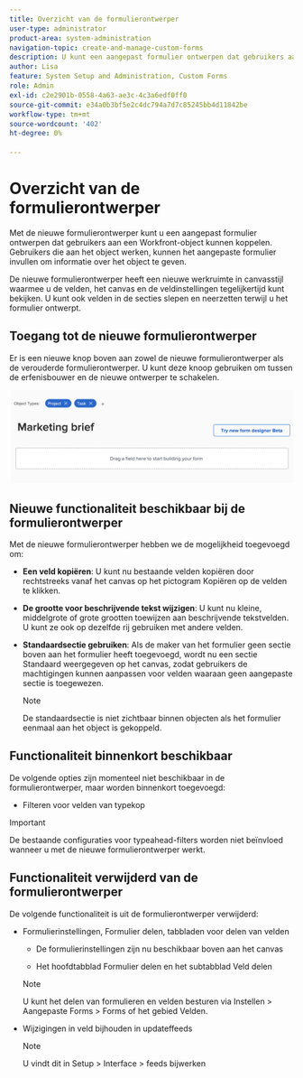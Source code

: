 ```yaml
---
title: Overzicht van de formulierontwerper
user-type: administrator
product-area: system-administration
navigation-topic: create-and-manage-custom-forms
description: U kunt een aangepast formulier ontwerpen dat gebruikers aan een Workfront-object kunnen koppelen. Gebruikers die aan het object werken, kunnen het aangepaste formulier invullen om informatie over het object te geven.
author: Lisa
feature: System Setup and Administration, Custom Forms
role: Admin
exl-id: c2e2901b-0558-4a63-ae3c-4c3a6edf0ff0
source-git-commit: e34a0b3bf5e2c4dc794a7d7c85245bb4d11842be
workflow-type: tm+mt
source-wordcount: '402'
ht-degree: 0%

---
```


# Overzicht van de formulierontwerper

Met de nieuwe formulierontwerper kunt u een aangepast formulier ontwerpen dat gebruikers aan een Workfront-object kunnen koppelen. Gebruikers die aan het object werken, kunnen het aangepaste formulier invullen om informatie over het object te geven.

De nieuwe formulierontwerper heeft een nieuwe werkruimte in canvasstijl waarmee u de velden, het canvas en de veldinstellingen tegelijkertijd kunt bekijken. U kunt ook velden in de secties slepen en neerzetten terwijl u het formulier ontwerpt.

<!-- add screenshot when field settings empty state is ready -->

## Toegang tot de nieuwe formulierontwerper

Er is een nieuwe knop boven aan zowel de nieuwe formulierontwerper als de verouderde formulierontwerper. U kunt deze knoop gebruiken om tussen de erfenisbouwer en de nieuwe ontwerper te schakelen.

![Overschakelen naar nieuwe formulierontwerper](assets/switch-views.png)

## Nieuwe functionaliteit beschikbaar bij de formulierontwerper

Met de nieuwe formulierontwerper hebben we de mogelijkheid toegevoegd om:

* **Een veld kopiëren**: U kunt nu bestaande velden kopiëren door rechtstreeks vanaf het canvas op het pictogram Kopiëren op de velden te klikken.

* **De grootte voor beschrijvende tekst wijzigen**: U kunt nu kleine, middelgrote of grote grootten toewijzen aan beschrijvende tekstvelden. U kunt ze ook op dezelfde rij gebruiken met andere velden.

* **Standaardsectie gebruiken**: Als de maker van het formulier geen sectie boven aan het formulier heeft toegevoegd, wordt nu een sectie Standaard weergegeven op het canvas, zodat gebruikers de machtigingen kunnen aanpassen voor velden waaraan geen aangepaste sectie is toegewezen.

  >[!NOTE]
  >
  >De standaardsectie is niet zichtbaar binnen objecten als het formulier eenmaal aan het object is gekoppeld.

## Functionaliteit binnenkort beschikbaar

De volgende opties zijn momenteel niet beschikbaar in de formulierontwerper, maar worden binnenkort toegevoegd:

* Filteren voor velden van typekop

>[!IMPORTANT]
>
>De bestaande configuraties voor typeahead-filters worden niet beïnvloed wanneer u met de nieuwe formulierontwerper werkt.

## Functionaliteit verwijderd van de formulierontwerper

De volgende functionaliteit is uit de formulierontwerper verwijderd:

* Formulierinstellingen, Formulier delen, tabbladen voor delen van velden

   * De formulierinstellingen zijn nu beschikbaar boven aan het canvas

   * Het hoofdtabblad Formulier delen en het subtabblad Veld delen

  >[!NOTE]
  >
  >U kunt het delen van formulieren en velden besturen via Instellen > Aangepaste Forms > Forms of het gebied Velden.

* Wijzigingen in veld bijhouden in updateffeeds

  >[!NOTE]
  >
  >U vindt dit in Setup > Interface > feeds bijwerken
